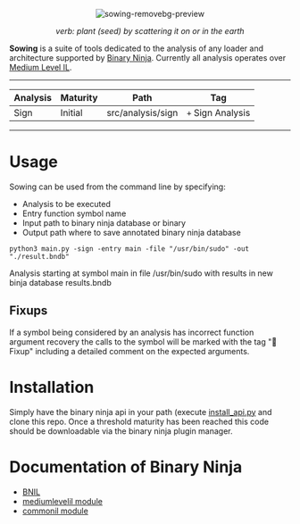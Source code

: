 <div align="center">

![sowing-removebg-preview](https://github.com/user-attachments/assets/ca5e7326-5d1f-40d2-8170-5b404a84d83e)


*verb: plant (seed) by scattering it on or in the earth*

</div>

**Sowing** is a suite of tools dedicated to the analysis of any loader and architecture supported by [Binary Ninja](https://binary.ninja/). Currently all analysis operates over [Medium Level IL](https://docs.binary.ninja/dev/bnil-mlil.html).

---

<div align="center">
  
| Analysis | Maturity | Path | Tag 
| -------- | -------- | -------- | -------- |
| Sign     | Initial  | src/analysis/sign | ```+``` Sign Analysis

---
</div>

# Usage
Sowing can be used from the command line by specifying:
- Analysis to be executed
- Entry function symbol name
- Input path to binary ninja database or binary
- Output path where to save annotated binary ninja database
  
```python3 main.py -sign -entry main -file "/usr/bin/sudo" -out "./result.bndb"```

Analysis starting at symbol main in file /usr/bin/sudo with results in new binja database results.bndb

## Fixups
If a symbol being considered by an analysis has incorrect function argument recovery the calls to the symbol will be marked with the tag "🔨 Fixup" including a detailed comment on the expected arguments.

# Installation
Simply have the binary ninja api in your path (execute [install_api.py](https://github.com/Vector35/binaryninja-api/blob/dev/scripts/install_api.py) and clone this repo.
Once a threshold maturity has been reached this code should be downloadable via the binary ninja plugin manager.

# Documentation of Binary Ninja
- [BNIL](https://docs.binary.ninja/dev/bnil-overview.html)
- [mediumlevelil module](https://api.binary.ninja/binaryninja.mediumlevelil-module.html#mediumlevelil-module)
- [commonil module](https://api.binary.ninja/binaryninja.commonil-module.html#commonil-module)
